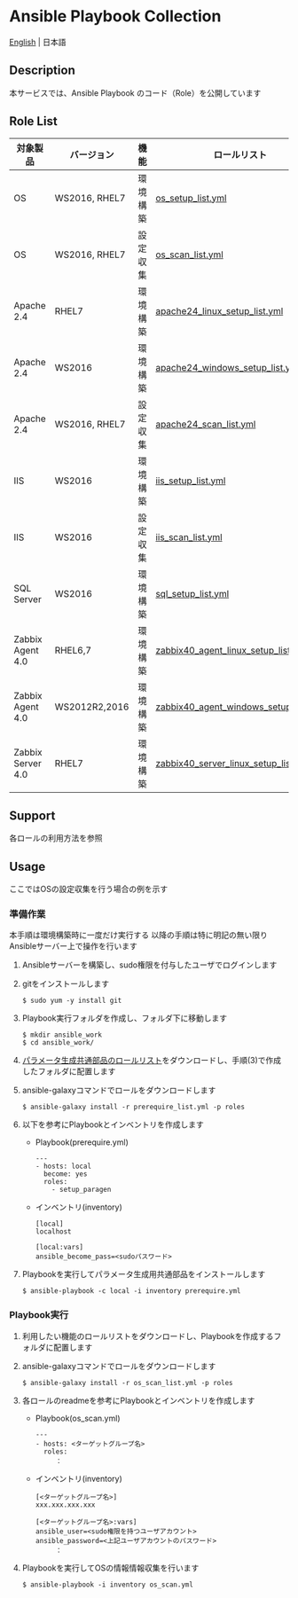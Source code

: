 ﻿# Ansible Playbook Collection

[English](README.md) | 日本語

## Description

本サービスでは、Ansible Playbook のコード（Role）を公開しています  

## Role List

| 対象製品 | バージョン | 機能 | ロールリスト | 機能概要 | 利用方法 | 備考 |
|---- |---- |---- |---- |---- |---- |---- |
| OS | WS2016, RHEL7 | 環境構築 | [os_setup_list.yml](https://exastro-suite.github.io/playbook-collection-docs/requirements/os_setup_list.yml) |OSの環境構築、設定変更を行う|[Readme](https://github.com/exastro-playbook-collection/RHEL) | |
| OS | WS2016, RHEL7 | 設定収集 | [os_scan_list.yml](https://exastro-suite.github.io/playbook-collection-docs/requirements/os_scan_list.yml) |OSの設定値を収集し、再利用可能なパラメータファイルを作成する|[Readme](https://github.com/exastro-playbook-collection/OS_extracting) | |
| Apache 2.4 | RHEL7 | 環境構築 | [apache24_linux_setup_list.yml](https://exastro-suite.github.io/playbook-collection-docs/requirements/apache24_linux_setup_list.yml) |Apache 2.4のインストール、環境構築を行う|[Readme](https://github.com/exastro-playbook-collection/Apache_install)| |
| Apache 2.4 | WS2016| 環境構築 | [apache24_windows_setup_list.yml](https://exastro-suite.github.io/playbook-collection-docs/requirements/apache24_windows_setup_list.yml) |Apache 2.4のインストール、環境構築を行う|[Readme](https://github.com/exastro-playbook-collection/Apache24_WIN_install)| |
| Apache 2.4 | WS2016, RHEL7 | 設定収集 | [apache24_scan_list.yml](https://exastro-suite.github.io/playbook-collection-docs/requirements/apache24_scan_list.yml) |Apache 2.4の設定値を収集し、再利用可能なパラメータファイルを作成する|[Readme](https://github.com/exastro-playbook-collection/Apache24_extracting_linux) | |
| IIS | WS2016 | 環境構築 | [iis_setup_list.yml](https://exastro-suite.github.io/playbook-collection-docs/requirements/iis_setup_list.yml) |IIS(WS2016)のインストール、環境構築を行う|[Readme](https://github.com/exastro-playbook-collection/IIS_Install)| |
| IIS | WS2016 | 設定収集 | [iis_scan_list.yml](https://exastro-suite.github.io/playbook-collection-docs/requirements/iis_scan_list.yml) |IIS(WS2016)の設定値を収集し、再利用可能なパラメータファイルを作成する|[Readme](https://github.com/exastro-playbook-collection/IIS_WS2016_extracting)| |
| SQL Server | WS2016 | 環境構築 | [sql_setup_list.yml](https://exastro-suite.github.io/playbook-collection-docs/requirements/sql_setup_list.yml) |SQL Serverのインストール前の環境チェック、準備、インストールを行う|[Readme](https://github.com/exastro-playbook-collection/SqlServer_preinstall)| |
| Zabbix Agent 4.0 | RHEL6,7 | 環境構築 | [zabbix40_agent_linux_setup_list.yml](https://exastro-suite.github.io/playbook-collection-docs/requirements/zabbix40_agent_linux_setup_list.yml) |Zabbix Agent 4.0(RHEL6,7)のインストール、環境構築を行う|[Readme](https://github.com/exastro-playbook-collection/Zabbix40-Agent_install)| |
| Zabbix Agent 4.0 | WS2012R2,2016 | 環境構築 | [zabbix40_agent_windows_setup_list.yml](https://exastro-suite.github.io/playbook-collection-docs/requirements/zabbix40_agent_windows_setup_list.yml) |Zabbix Agent 4.0(WS2012R2,2016)のインストール、環境構築を行う|[Readme](https://github.com/exastro-playbook-collection/Zabbix40-Agent_WIN_install)| |
| Zabbix Server 4.0 | RHEL7 | 環境構築 | [zabbix40_server_linux_setup_list.yml](https://exastro-suite.github.io/playbook-collection-docs/requirements/zabbix40_server_linux_setup_list.yml) |Zabbix Server 4.0(RHEL7)のインストール、環境構築を行う|[Readme](https://github.com/exastro-playbook-collection/Zabbix40-Server_install)| |

## Support

各ロールの利用方法を参照

## Usage

ここではOSの設定収集を行う場合の例を示す

### 準備作業

本手順は環境構築時に一度だけ実行する
以降の手順は特に明記の無い限りAnsibleサーバー上で操作を行います  

1. Ansibleサーバーを構築し、sudo権限を付与したユーザでログインします  

2. gitをインストールします  
    ```
    $ sudo yum -y install git
    ```

3. Playbook実行フォルダを作成し、フォルダ下に移動します  
    ```
    $ mkdir ansible_work
    $ cd ansible_work/
    ```

4. [パラメータ生成共通部品のロールリスト](https://exastro-suite.github.io/playbook-collection-docs/requirements/prerequire_list.yml)をダウンロードし、手順(3)で作成したフォルダに配置します  

5. ansible-galaxyコマンドでロールをダウンロードします  
    ```
    $ ansible-galaxy install -r prerequire_list.yml -p roles
    ```

6. 以下を参考にPlaybookとインベントリを作成します  
    * Playbook(prerequire.yml)
        ```
        ---
        - hosts: local
          become: yes
          roles:
            - setup_paragen
        ```
    * インベントリ(inventory)
        ```
        [local]
        localhost

        [local:vars]
        ansible_become_pass=<sudoパスワード>
        ```

7. Playbookを実行してパラメータ生成用共通部品をインストールします  
    ```
    $ ansible-playbook -c local -i inventory prerequire.yml
    ```

### Playbook実行

1. 利用したい機能のロールリストをダウンロードし、Playbookを作成するフォルダに配置します  

2. ansible-galaxyコマンドでロールをダウンロードします  
    ```
    $ ansible-galaxy install -r os_scan_list.yml -p roles
    ```

3. 各ロールのreadmeを参考にPlaybookとインベントリを作成します  
    * Playbook(os_scan.yml)
        ```
        ---
        - hosts: <ターゲットグループ名>
          roles:
        　　　：
        ```
    * インベントリ(inventory)
        ```
        [<ターゲットグループ名>]
        xxx.xxx.xxx.xxx

        [<ターゲットグループ名>:vars]
        ansible_user=<sudo権限を持つユーザアカウント>
        ansible_password=<上記ユーザアカウントのパスワード>
        　　　：
        ```

4. Playbookを実行してOSの情報情報収集を行います  
    ```
    $ ansible-playbook -i inventory os_scan.yml
    ```
